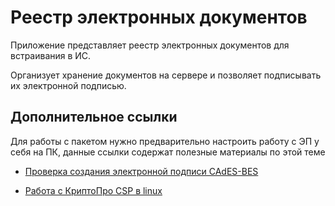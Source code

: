 # Реестр электронных документов

Приложение представляет реестр электронных документов для встраивания в ИС.

Организует хранение документов на сервере и позволяет подписывать их электронной подписью.

## Дополнительное ссылки

Для работы с пакетом нужно предварительно настроить работу с ЭП у себя на ПК, данные ссылки содержат полезные материалы по этой теме

- [Проверка создания электронной подписи CAdES-BES](https://www.cryptopro.ru/sites/default/files/products/cades/demopage/cades_bes_sample.html)

- [Работа с КриптоПро CSP в linux](https://support.cryptopro.ru/index.php?/Knowledgebase/Article/View/390/0/rbot-s-kriptopro-csp-v-linux-n-primere-debian-11)
